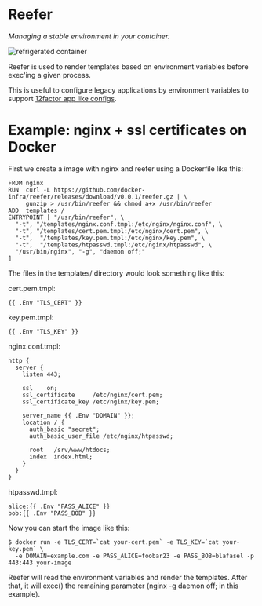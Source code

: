 # Reefer
*Managing a stable environment in your container.*

![refrigerated container](http://upload.wikimedia.org/wikipedia/commons/6/60/Redundantreefer.JPG)

Reefer is used to render templates based on environment variables
before exec'ing a given process.

This is useful to configure legacy applications by environment
variables to support [12factor app like configs](http://12factor.net/config).

# Example: nginx + ssl certificates on Docker
First we create a image with nginx and reefer using a Dockerfile like this:

    FROM nginx
    RUN  curl -L https://github.com/docker-infra/reefer/releases/download/v0.0.1/reefer.gz | \
         gunzip > /usr/bin/reefer && chmod a+x /usr/bin/reefer
    ADD  templates /
    ENTRYPOINT [ "/usr/bin/reefer", \
      "-t", "/templates/nginx.conf.tmpl:/etc/nginx/nginx.conf", \
      "-t", "/templates/cert.pem.tmpl:/etc/nginx/cert.pem", \
      "-t",  "/templates/key.pem.tmpl:/etc/nginx/key.pem", \
      "-t",  "/templates/htpasswd.tmpl:/etc/nginx/htpasswd", \
      "/usr/bin/nginx", "-g", "daemon off;"
    ]

The files in the templates/ directory would look something like this:

cert.pem.tmpl:

    {{ .Env "TLS_CERT" }}


key.pem.tmpl:

    {{ .Env "TLS_KEY" }}


nginx.conf.tmpl:

    http {
      server {
        listen 443;
      
        ssl    on;
        ssl_certificate     /etc/nginx/cert.pem;
        ssl_certificate_key /etc/nginx/key.pem;
      
        server_name {{ .Env "DOMAIN" }};
        location / {
          auth_basic "secret";
          auth_basic_user_file /etc/nginx/htpasswd;
  
          root   /srv/www/htdocs;
          index  index.html;
        }
      }
    }


htpasswd.tmpl:

    alice:{{ .Env "PASS_ALICE" }}
    bob:{{ .Env "PASS_BOB" }}


Now you can start the image like this:

    $ docker run -e TLS_CERT=`cat your-cert.pem` -e TLS_KEY=`cat your-key.pem` \
      -e DOMAIN=example.com -e PASS_ALICE=foobar23 -e PASS_BOB=blafasel -p 443:443 your-image

Reefer will read the environment variables and render the templates.
After that, it will exec() the remaining parameter (nginx -g daemon off; in this example).
